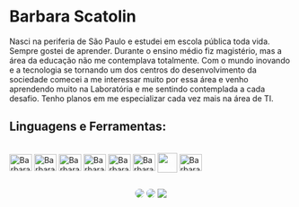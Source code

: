# Barbara Scatolin

<div>
  <p>Nasci na periferia de São Paulo e estudei em escola pública toda vida. Sempre gostei de aprender. Durante o ensino médio fiz magistério, mas a área    da educação não me contemplava totalmente. Com o mundo inovando e a tecnologia se tornando um dos centros do desenvolvimento da sociedade comecei a me    interessar muito por essa área e venho aprendendo muito na Laboratória e me sentindo contemplada a cada desafio. Tenho planos em me especializar cada    vez mais na área de TI.</p>
</div>

## Linguagens e Ferramentas:

<div style="display: inline_block"><br>
  <img align="center" alt="Barbara-HTML" height="30" width="40" src="https://cdn.jsdelivr.net/gh/devicons/devicon/icons/html5/html5-original.svg">
  <img align="center" alt="Barbara-CSS" height="30" width="40" src="https://cdn.jsdelivr.net/gh/devicons/devicon/icons/css3/css3-original.svg">
  <img align="center" alt="Barbara-JS" height="30" width="40" src="https://cdn.jsdelivr.net/gh/devicons/devicon/icons/javascript/javascript-original.svg">
  <img align="center" alt="Barbara-VSCode" height="30" width="40" src="https://cdn.jsdelivr.net/gh/devicons/devicon/icons/visualstudio/visualstudio-plain.svg">
  <img align="center" alt="Barbara-Figma" height="30" width="40" src="https://cdn.jsdelivr.net/gh/devicons/devicon/icons/figma/figma-original.svg">
  <img align="center" alt="Barbara-Git" height="30" width="40" src="https://cdn.jsdelivr.net/gh/devicons/devicon/icons/git/git-original.svg">
  <img align="center" alt="Barbara-GitHub" height="35" width="35" src="https://user-images.githubusercontent.com/104032202/185528210-64bc3515-1ccd-4b07-8da6-15ab74e93c61.png" style="color: #fff;">
  <img align="center" alt="Barbara-NodeJs" height="30" width="40"  src="https://cdn.jsdelivr.net/gh/devicons/devicon/icons/nodejs/nodejs-original.svg">
</div>
  
##

<div align="center"> 
  <a href="U03N97WT16F" target="_blank"><img src="https://img.shields.io/badge/Slack-4A154B?style=for-the-badge&logo=slack&logoColor=white" style="border-radius:50px;"></a>
  <a href="mailto:scatolinbarbara@gmail.com"_blank"><img src=https://img.shields.io/badge/Gmail-D14836?style=for-the-badge&logo=gmail&logoColor=white style="border-radius:50px;"></a>
  <a href="https://www.linkedin.com/in/barbara-scatolin/" target="_blank"><img src="https://img.shields.io/badge/-LinkedIn-%230077B5?style=for-the-badge&logo=linkedin&logoColor=white" target="_blank"></a> 
  
</div>
